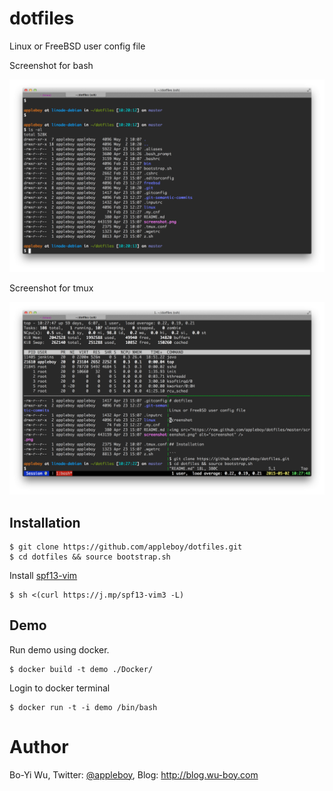 # dotfiles

Linux or FreeBSD user config file

Screenshot for bash

![bash screenshot](screenshot/bash.png)

Screenshot for tmux

![bash screenshot](screenshot/tmux.png)

## Installation

```
$ git clone https://github.com/appleboy/dotfiles.git
$ cd dotfiles && source bootstrap.sh
```

Install [spf13-vim](https://github.com/spf13/spf13-vim)

```
$ sh <(curl https://j.mp/spf13-vim3 -L)
```

## Demo

Run demo using docker.

```
$ docker build -t demo ./Docker/
```

Login to docker terminal

```
$ docker run -t -i demo /bin/bash
```

# Author

Bo-Yi Wu, Twitter: [@appleboy](http://twitter.com/appleboy "Twitter"), Blog: http://blog.wu-boy.com
